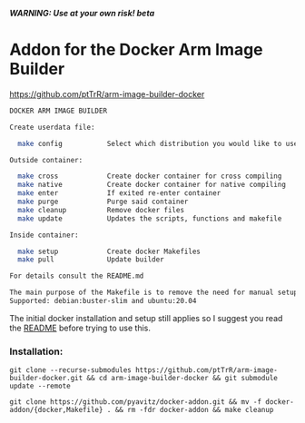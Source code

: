 ***WARNING: Use at your own risk! beta***

# Addon for the Docker Arm Image Builder

https://github.com/ptTrR/arm-image-builder-docker

```sh
DOCKER ARM IMAGE BUILDER

Create userdata file: 

  make config           Select which distribution you would like to use

Outside container: 

  make cross            Create docker container for cross compiling
  make native           Create docker container for native compiling
  make enter            If exited re-enter container
  make purge            Purge said container
  make cleanup          Remove docker files
  make update           Updates the scripts, functions and makefile

Inside container: 

  make setup            Create docker Makefiles
  make pull             Update builder

For details consult the README.md
```

```sh
The main purpose of the Makefile is to remove the need for manual setup
Supported: debian:buster-slim and ubuntu:20.04
```

The initial docker installation and setup still applies so I suggest you
read the [README](https://github.com/ptTrR/arm-image-builder-docker/blob/main/README.md) before trying to use this.

### Installation:
`git clone --recurse-submodules https://github.com/ptTrR/arm-image-builder-docker.git && cd arm-image-builder-docker && git submodule update --remote`

`git clone https://github.com/pyavitz/docker-addon.git && mv -f docker-addon/{docker,Makefile} . && rm -fdr docker-addon && make cleanup`
